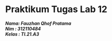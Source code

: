 # Praktikum Tugas Lab 12

**_Nama: Fauzhan Qhof Pratama_** <br/>
**_Nim : 312110484_** <br/>
**_Kelas : TI.21.A3_** <br/>

